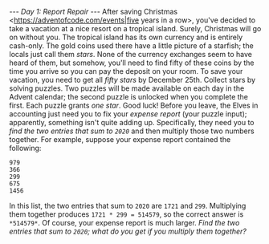 *--- Day 1: Report Repair ---*
After saving Christmas <https://adventofcode.com/events|five years in a row>, you've decided to take a vacation at a nice resort on a tropical island. Surely, Christmas will go on without you.
The tropical island has its own currency and is entirely cash-only.  The gold coins used there have a little picture of a starfish; the locals just call them *stars*. None of the currency exchanges seem to have heard of them, but somehow, you'll need to find fifty of these coins by the time you arrive so you can pay the deposit on your room.
To save your vacation, you need to get all *fifty stars* by December 25th.
Collect stars by solving puzzles.  Two puzzles will be made available on each day in the Advent calendar; the second puzzle is unlocked when you complete the first.  Each puzzle grants *one star*. Good luck!
Before you leave, the Elves in accounting just need you to fix your *expense report* (your puzzle input); apparently, something isn't quite adding up.
Specifically, they need you to *find the two entries that sum to `2020`* and then multiply those two numbers together.
For example, suppose your expense report contained the following:
```1721
979
366
299
675
1456
```
In this list, the two entries that sum to `2020` are `1721` and `299`. Multiplying them together produces `1721 * 299 = 514579`, so the correct answer is `*514579*`.
Of course, your expense report is much larger. *Find the two entries that sum to `2020`; what do you get if you multiply them together?*
